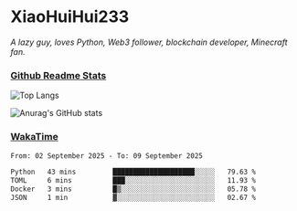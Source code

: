 # XiaoHuiHui233

*A lazy guy, loves Python, Web3 follower, blockchain developer, Minecraft fan.*

### [Github Readme Stats](https://github.com/anuraghazra/github-readme-stats)

![Top Langs](https://github-readme-stats.vercel.app/api/top-langs/?username=XiaoHuiHui233&layout=compact&theme=github_dark)

![Anurag's GitHub stats](https://github-readme-stats.vercel.app/api?username=XiaoHuiHui233&show_icons=true&theme=github_dark)

### [WakaTime](https://wakatime.com)

<!--START_SECTION:waka-->

```txt
From: 02 September 2025 - To: 09 September 2025

Python   43 mins         ████████████████████░░░░░   79.63 %
TOML     6 mins          ███░░░░░░░░░░░░░░░░░░░░░░   11.93 %
Docker   3 mins          █▒░░░░░░░░░░░░░░░░░░░░░░░   05.78 %
JSON     1 min           ▓░░░░░░░░░░░░░░░░░░░░░░░░   02.67 %
```

<!--END_SECTION:waka-->
